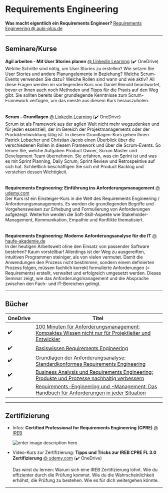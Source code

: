 # Requirements Engineering

**Was macht eigentlich ein Requirements Engineer?**
[Requirements Engineering @ aubi-plus.de](https://www.aubi-plus.de/blog/was-macht-eigentlich-ein-requirements-engineer-3345/)

---
## Seminare/Kurse

**Agil arbeiten - Mit User Stories planen** [@ Linkedin Learning](https://www.linkedin.com/learning/agil-arbeiten-mit-user-stories-planen) (✔️ OneDrive)<br/>
Welche Schritte sind nötig, um User Stories zu erstellen? Wie setzen Sie User Stories und andere Planungelemente in Beziehung? Welche Scrum-Events verwenden Sie dazu? Welche Rollen sind wann und wie aktiv? All diese Fragen werden im vorliegenden Kurs von Daniel Reinold beantwortet, bevor er Ihnen auch noch Methoden und Tipps für die Praxis auf den Weg gibt. Sie sollten bereits über grundlegende Kenntnisse zum Scrum-Framework verfügen, um das meiste aus diesem Kurs herauszuholen.
\
\
\
**Scrum - Grundlagen** [@ Linkedin Learning](https://de.linkedin.com/learning/scrum-grundlagen) (✔️ OneDrive)<br/>
Scrum ist als Framework aus der agilen Welt nicht mehr wegzudenken und für jeden essenziell, der im Bereich der Projektmanagements oder der Produktentwicklung tätig ist. In diesem Grundlagen-Kurs geben Ihnen Patrick Lobacher und Christian Jacob einen Überblick über die verschiedenen Rollen in diesem Framework und über die Scrum-Events. So lernen Sie, welche Aufgaben Product Owner, Scrum Master und Development Team übernehmen. Sie erfahren, was ein Sprint ist und was es mit Sprint Planning, Daily Scrum, Sprint Review und Retrospektive auf sich hat. Schließlich beschäftigen Sie sich mit Product Backlog und verstehen dessen Wichtigkeit.
\
\
\
**Requirements Engineering: Einführung ins Anforderungsmanagement** [@ udemy.com](https://www.udemy.com/course/requirements-engineering/)<br/>
Der Kurs ist ein Einsteiger-Kurs in die Welt des Requirements Engineering / Anforderungsmanagements. Es werden die grundlegenden Begriffe und Vorgehensweisen zur Erhebung und Formulierung von Anforderungen aufgezeigt. Weiterhin werden die Soft-Skill-Aspekte wie Stakeholder-Management, Kommunikation, Empathie und Konflikte thematisiert.
\
\
\
**Requirements Engineering: Moderne Anforderungsanalyse für die IT** [@ haufe-akademie.de](https://www.haufe-akademie.de/9368)<br/>
In der heutigen Arbeitswelt ohne den Einsatz von passender Software bestehen? Kaum vorstellbar! Allerdings ist der Weg zu ausgereiften, intuitiven Programmen steiniger, als von vielen vermutet. Damit die Anwendungen den Prozess nicht bestimmen, sondern einem definierten Prozess folgen, müssen fachlich korrekt formulierte Anforderungen (= Requirements) erstellt, verwaltet und erfolgreich umgesetzt werden. Dieses Seminar zeigt, wie das Anforderungsmanagement und die Absprache zwischen den Fach- und IT-Bereichen gelingt.

---
## Bücher
| OneDrive | Titel   |
|----------|------------------------------------------------------------------------------------------------------------|
| ✔️       | [100 Minuten für Anforderungsmanagement: Kompaktes Wissen nicht nur für Projektleiter und Entwickler](https://www.springerprofessional.de/100-minuten-fuer-anforderungsmanagement/4316010) |
| ✔️       | [Basiswissen Requirements Engineering](https://dpunkt.de/produkt/basiswissen-requirements-engineering/)                                                                                    |
| ✔️       | [Grundlagen der Anforderungsanalyse: Standardkonformes Requirements Engineering](https://www.springerprofessional.de/grundlagen-der-anforderungsanalyse/20346584)                          |
| ✔️       | [Business Analysis und Requirements Engineering: Produkte und Prozesse nachhaltig verbessern ](https://www.hanser-kundencenter.de/fachbuch/artikel/9783446457348)                          |
| ✔️       | [Requirements-Engineering und -Management: Das Handbuch für Anforderungen in jeder Situation](https://www.hanser-kundencenter.de/fachbuch/artikel/9783446455870)                           |

---
## Zertifizierung

- Infos:
  **Certified Professional for Requirements Engineering (CPRE)** [@ IREB](https://www.ireb.org/de)
  
  ![enter image description here](https://www.ireb.org/content/1-cpre/1-basics/das-cpre-ausbildungsmodell_breite640px.png)


- Video-Kurs zur Zertifizierung:
  **Tipps und Tricks zur IREB CPRE FL 3.0 Zertifizierung** [@ udemy.com](https://www.udemy.com/course/tipps-und-tricks-ireb-cpre-fl-3-zertifizierung/) (✔️ OneDrive)
  
  Das wirst du lernen:
  Warum sich eine IREB Zertifizierung lohnt.
  Wie du effizienter durch die Prüfung kommst.
  Wie du die Wahrscheinlichkeit erhöhst, die Prüfung zu bestehen.
  Wie es für dich weitergehen könnte.
___
